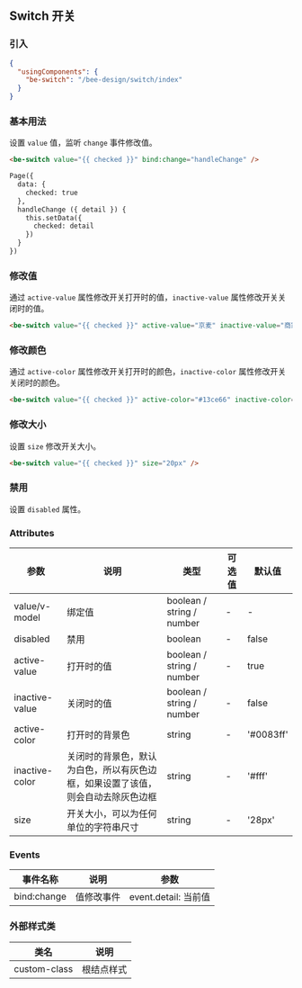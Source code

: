 ## Switch 开关

### 引入

```json
{
  "usingComponents": {
    "be-switch": "/bee-design/switch/index"
  }
}
```

### 基本用法

设置 `value` 值，监听 `change` 事件修改值。

```html
<be-switch value="{{ checked }}" bind:change="handleChange" />

Page({
  data: {
    checked: true
  },
  handleChange ({ detail }) {
    this.setData({
      checked: detail
    })
  }
})
```

### 修改值

通过 `active-value` 属性修改开关打开时的值，`inactive-value` 属性修改开关关闭时的值。

```html
<be-switch value="{{ checked }}" active-value="京麦" inactive-value="商家后台" />
```

### 修改颜色

通过 `active-color` 属性修改开关打开时的颜色，`inactive-color` 属性修改开关关闭时的颜色。

```html
<be-switch value="{{ checked }}" active-color="#13ce66" inactive-color="#f00" />
```

### 修改大小

设置 `size` 修改开关大小。

```html
<be-switch value="{{ checked }}" size="20px" />
```

### 禁用

设置 `disabled` 属性。

### Attributes

| 参数      | 说明                                 | 类型      | 可选值       | 默认值   |
|---------- |------------------------------------ |---------- |------------- |-------- |
| value/v-model   |	绑定值 |	boolean / string / number | - |	-  |
| disabled | 禁用 | boolean | - | false |
| active-value | 打开时的值 | boolean / string / number | - | true |
| inactive-value | 关闭时的值 | boolean / string / number | - | false |
| active-color | 打开时的背景色 | string | - | '#0083ff' |
| inactive-color | 关闭时的背景色，默认为白色，所以有灰色边框，如果设置了该值，则会自动去除灰色边框 | string | - | '#fff' |
| size | 开关大小，可以为任何单位的字符串尺寸 | string | - | '28px' |

### Events

| 事件名称      | 说明                                 | 参数     |
|------------- |------------------------------------ |--------- |
| bind:change | 值修改事件 | event.detail: 当前值 |

### 外部样式类

| 类名     | 说明                |
|---------|---------------------|
| custom-class | 根结点样式 |
